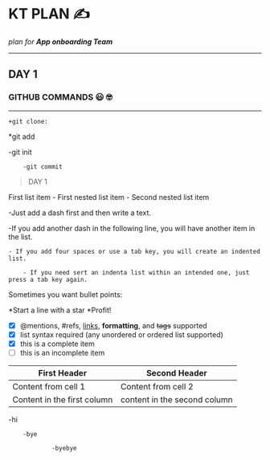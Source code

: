 # KT PLAN :writing_hand:


_plan for ***App onboarding Team***_

---
## DAY 1
### GITHUB COMMANDS :smiley: :nerd_face:
---

` +git clone: `

*git add

-git init

        -git commit
        
 >DAY 1
        
First list item
        - First nested list item
                - Second nested list item
       
-Just add a dash first and then write a text.

-If you add another dash in the following line, you will have another item in the list.

    - If you add four spaces or use a tab key, you will create an indented list.
    
        - If you need sert an indenta list within an intended one, just press a tab key again.

Sometimes you want bullet points:

*Start a line with a star 
*Profit!

- [x] @mentions, #refs, [links](), **formatting**, and <del>tags</del> supported
- [x] list syntax required (any unordered or ordered list supported) 
- [x] this is a complete item 
- [ ] this is an incomplete item 

First Header | Second Header 
 ------------ | ------------- 
Content from cell 1 | Content from cell 2 
Content in the first column | content in the second column 



-hi

        -bye
        
                -byebye